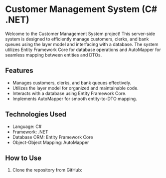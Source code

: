 # Customer Management System (C# .NET)

Welcome to the Customer Management System project! This server-side system is designed to efficiently manage customers, clerks, and bank queues using the layer model and interfacing with a database. The system utilizes Entity Framework Core for database operations and AutoMapper for seamless mapping between entities and DTOs.

## Features

- Manages customers, clerks, and bank queues effectively.
- Utilizes the layer model for organized and maintainable code.
- Interacts with a database using Entity Framework Core.
- Implements AutoMapper for smooth entity-to-DTO mapping.

## Technologies Used

- Language: C#
- Framework: .NET
- Database ORM: Entity Framework Core
- Object-Object Mapping: AutoMapper

## How to Use

1. Clone the repository from GitHub:
